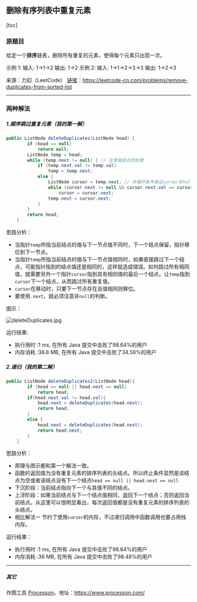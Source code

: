 ## 删除有序列表中重复元素

[toc]

### 原题目

给定一个**排序**链表，删除所有重复的元素，使得每个元素只出现一次。

示例 1:
输入: 1->1->2
输出: 1->2
示例 2:
输入: 1->1->2->3->3
输出: 1->2->3

来源：力扣（LeetCode）
[链接](https://leetcode-cn.com/problems/remove-duplicates-from-sorted-list)：https://leetcode-cn.com/problems/remove-duplicates-from-sorted-list

***

### 两种解法

##### 1.顺序跳过重复元素（我的第一解）

```java
public ListNode deleteDuplicates(ListNode head) {
        if (head == null)
            return null;
        ListNode temp = head;
        while (temp.next != null) { // 注意尾结点的处理
            if (temp.next.val != temp.val)
                temp = temp.next;
            else {
                ListNode cursor = temp.next; // 外循环条件保证cursor非null
                while (cursor.next != null && cursor.next.val == cursor.val) // cursor 经过循环成为相同元素的最后一个结点
                    cursor = cursor.next;
                temp.next = cursor.next;
            }
        }
        return head;
    }
```

思路分析：

* 当指针`temp`所指当前结点的值与下一节点值不同时，下一个结点保留，指针移位到下一节点。
* 当指针`temp`所指当前结点的值与下一节点值相同时，如果直接跳过下一个结点，可能指针指到的结点值还是相同的，这样就造成错误。如何跳过所有相同值，就需要另外一个指针`cursor`指到具有相同值的最后一个结点。让`temp`指到`cursor`下一个结点，从而跳过所有重复值。
* `cursor`在移动时，只要下一节点存在且值相同则移位。
* 要使用`.next`，就必须注意非`null`的判断。

图示：

![deleteDuplicates.jpg](https://github.com/ustcyyw/yyw_algorithm/blob/master/easy/LinkedList/deleteDuplicates.jpg?raw=true)

运行结果:

* 执行用时 :1 ms, 在所有 Java 提交中击败了98.64%的用户 
* 内存消耗 :36.8 MB, 在所有 Java 提交中击败了34.58%的用户

##### 2.递归（我的第二解）

```java
public ListNode deleteDuplicates2(ListNode head){
        if (head == null || head.next == null)
            return head;
        if(head.next.val != head.val){
            head.next = deleteDuplicates(head.next);
            return head;
        }
        else {
            head.next = deleteDuplicates(head.next);
            return head.next;
        }
    }
```

思路分析：

* 原理与图示都和第一个解法一致。
* 函数的返回值为没有重复元素的排序列表的头结点。所以终止条件显然是该结点为空或者该结点没有下一个结点`head == null || head.next == null`
* 下沉阶段：当前结点指向下一个与其值不同的结点。
* 上浮阶段：如果当前结点与下一个结点值相同，返回下一个结点；否则返回当前结点。从这里可以很明显看出，每次返回值都是没有重复元素的排序列表的头结点。
* 相比解法一 节约了使用`cursor`的内存，不过递归调用中函数调用也要占用栈内存。

运行结果：

* 执行用时 :1 ms, 在所有 Java 提交中击败了98.64%的用户
* 内存消耗 :36 MB, 在所有 Java 提交中击败了98.48%的用户

----

##### 其它

作图工具 [Processon](https://www.processon.com/)。地址：https://www.processon.com/